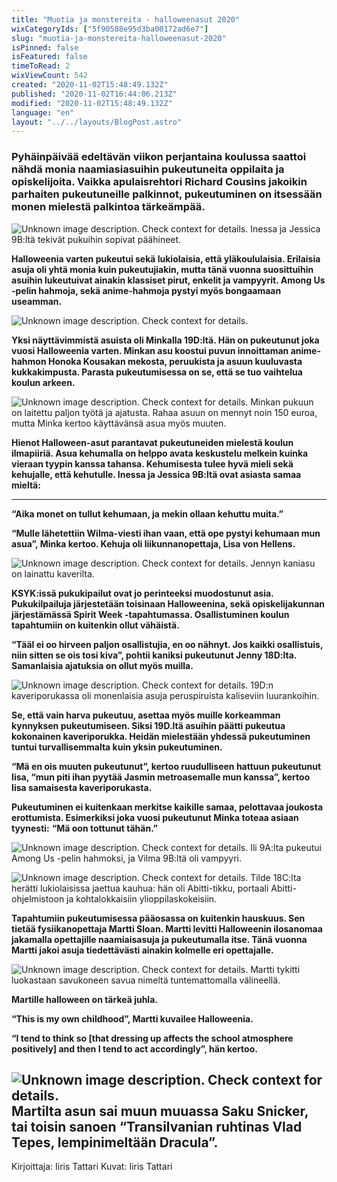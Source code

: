 ```yaml
---
title: "Muotia ja monstereita - halloweenasut 2020"
wixCategoryIds: ["5f90588e95d3ba00172ad6e7"]
slug: "muotia-ja-monstereita-halloweenasut-2020"
isPinned: false
isFeatured: false
timeToRead: 2
wixViewCount: 542
created: "2020-11-02T15:48:49.132Z"
published: "2020-11-02T16:44:06.213Z"
modified: "2020-11-02T15:48:49.132Z"
language: "en"
layout: "../../layouts/BlogPost.astro"
---
```

### **Pyhäinpäivää edeltävän viikon perjantaina koulussa saattoi nähdä monia naamiasiasuihin pukeutuneita oppilaita ja opiskelijoita. Vaikka apulaisrehtori Richard Cousins jakoikin parhaiten pukeutuneille palkinnot, pukeutuminen on itsessään monen mielestä palkintoa tärkeämpää.**
![Unknown image description. Check context for details.](https://static.wixstatic.com/media/9b43b3_7b6c50439e814fd0b75b3a9f9fc9b0eb~mv2.jpg)
Inessa ja Jessica 9B:ltä tekivät pukuihin sopivat päähineet.

**Halloweenia varten pukeutui sekä lukiolaisia, että yläkoululaisia. Erilaisia asuja oli yhtä monia kuin pukeutujiakin, mutta tänä vuonna suosittuihin asuihin lukeutuivat ainakin klassiset pirut, enkelit ja vampyyrit. Among Us -pelin hahmoja, sekä anime-hahmoja pystyi myös bongaamaan useamman.**

![Unknown image description. Check context for details.](https://static.wixstatic.com/media/a27d24_08aa810319fb4bf892e707d7dc55f616~mv2.png) <!-- Original name: 9b43b3_43015751597e4082b586da700e65ddf4~mv2.jpg -->

**Yksi näyttävimmistä asuista oli Minkalla 19D:ltä. Hän on pukeutunut joka vuosi Halloweenia varten. Minkan asu koostui puvun innoittaman anime-hahmon Honoka Kousakan mekosta, peruukista ja asuun kuuluvasta kukkakimpusta. Parasta pukeutumisessa on se, että se tuo vaihtelua koulun arkeen.**

![Unknown image description. Check context for details.](https://static.wixstatic.com/media/a27d24_191d2f22883d44c690b883ef972db88b~mv2.jpg) <!-- Original name: 9b43b3_9eac15d071dc4d9bb8baaf443a247ecd~mv2.jpg -->
Minkan pukuun on laitettu paljon työtä ja ajatusta. Rahaa asuun on mennyt noin 150 euroa, mutta Minka kertoo käyttävänsä asua myös muuten.

**Hienot Halloween-asut parantavat pukeutuneiden mielestä koulun ilmapiiriä. Asua kehumalla on helppo avata keskustelu melkein kuinka vieraan tyypin kanssa tahansa. Kehumisesta tulee hyvä mieli sekä kehujalle, että kehutulle. Inessa ja Jessica 9B:ltä ovat asiasta samaa mieltä:**
****
**“Aika monet on tullut kehumaan, ja mekin ollaan kehuttu muita.”**

**“Mulle lähetettiin Wilma-viesti ihan vaan, että ope pystyi kehumaan mun asua”, Minka kertoo. Kehuja oli liikunnanopettaja, Lisa von Hellens.**

![Unknown image description. Check context for details.](https://static.wixstatic.com/media/9b43b3_bfd3c75859444af09899431f78c5f6dc~mv2.jpg)
Jennyn kaniasu on lainattu kaverilta.

**KSYK:issä pukukipailut ovat jo perinteeksi muodostunut asia. Pukukilpailuja järjestetään toisinaan Halloweenina, sekä opiskelijakunnan järjestämässä Spirit Week -tapahtumassa. Osallistuminen koulun tapahtumiin on kuitenkin ollut vähäistä.**

**“Tääl ei oo hirveen paljon osallistujia, en oo nähnyt. Jos kaikki osallistuis, niin sitten se ois tosi kiva”, pohtii kaniksi pukeutunut Jenny 18D:lta. Samanlaisia ajatuksia on ollut myös muilla.**

![Unknown image description. Check context for details.](https://static.wixstatic.com/media/9b43b3_c6a1570bf1924b24a3840235f7c394e2~mv2.jpg)
19D:n kaveriporukassa oli monenlaisia asuja peruspiruista kaliseviin luurankoihin.

**Se, että vain harva pukeutuu, asettaa myös muille korkeamman kynnyksen pukeutumiseen. Siksi 19D.ltä asuihin päätti pukeutua kokonainen kaveriporukka. Heidän mielestään yhdessä pukeutuminen tuntui turvallisemmalta kuin yksin pukeutuminen.**

**“Mä en ois muuten pukeutunut”, kertoo ruudulliseen hattuun pukeutunut Iisa, “mun piti ihan pyytää Jasmin metroasemalle mun kanssa”, kertoo Iisa samaisesta kaveriporukasta.**

**Pukeutuminen ei kuitenkaan merkitse kaikille samaa, pelottavaa joukosta erottumista. Esimerkiksi joka vuosi pukeutunut Minka toteaa asiaan tyynesti:**
**“Mä oon tottunut tähän.”**

![Unknown image description. Check context for details.](https://static.wixstatic.com/media/9b43b3_f0449da0c4a04e4e9f97248f74b51847~mv2.jpg)
Ili 9A:lta pukeutui Among Us -pelin hahmoksi, ja Vilma 9B:ltä oli vampyyri.

![Unknown image description. Check context for details.](https://static.wixstatic.com/media/9b43b3_68aa87fae8034aa18af9ccc1db1aa926~mv2.jpg)
Tilde 18C:lta herätti lukiolaisissa jaettua kauhua: hän oli Abitti-tikku, portaali Abitti-ohjelmistoon ja kohtalokkaisiin ylioppilaskokeisiin.

**Tapahtumiin pukeutumisessa pääosassa on kuitenkin hauskuus. Sen tietää fysiikanopettaja Martti Sloan. Martti levitti Halloweenin ilosanomaa jakamalla opettajille naamiaisasuja ja pukeutumalla itse. Tänä vuonna Martti jakoi asuja tiedettävästi ainakin kolmelle eri opettajalle.**

![Unknown image description. Check context for details.](https://static.wixstatic.com/media/9b43b3_4dac8d0dedfc4b65b8b28c4c71bdc87f~mv2.jpg)
Martti tykitti luokastaan savukoneen savua nimeltä tuntemattomalla välineellä.

**Martille halloween on tärkeä juhla.**

**“This is my own childhood”, Martti kuvailee Halloweenia.**

**“I tend to think so [that dressing up affects the school atmosphere positively] and then I tend to act accordingly”, hän kertoo.**

![Unknown image description. Check context for details.](https://static.wixstatic.com/media/9b43b3_23d26f8bbed9450c98dc4846fc83bf22~mv2.jpg)
Martilta asun sai muun muuassa Saku Snicker, tai toisin sanoen “Transilvanian ruhtinas Vlad Tepes, lempinimeltään Dracula”.
---
Kirjoittaja: Iiris Tattari
Kuvat: Iiris Tattari
